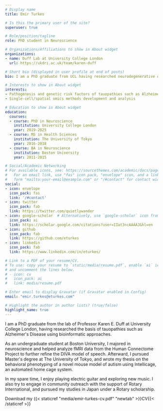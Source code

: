 ```yaml
---
# Display name
title: Emir Turkes

# Is this the primary user of the site?
superuser: true

# Role/position/tagline
role: PhD student in Neuroscience

# Organizations/Affiliations to show in About widget
organizations:
- name: Duff Lab at University College London
  url: https://ukdri.ac.uk/team/karen-duff

# Short bio (displayed in user profile at end of posts)
bio: I am a PhD graduate from UCL having researched neurodegenerative disease using bioinformatic methods.

# Interests to show in About widget
interests:
- Pathogenesis and genetic risk factors of tauopathies such as Alzheimer's Disease
- Single-cell/spatial omics methods development and analysis

# Education to show in About widget
education:
  courses:
  - course: PhD in Neuroscience
    institution: University College London
    year: 2019-2025
  - course: MS in Health Sciences
    institution: The University of Tokyo
    year: 2016-2018
  - course: BA in Neuroscience
    institution: Boston University
    year: 2011-2015

# Social/Academic Networking
# For available icons, see: https://sourcethemes.com/academic/docs/page-builder/#icons
#   For an email link, use "fas" icon pack, "envelope" icon, and a link in the
#   form "mailto:your-email@example.com" or "/#contact" for contact widget.
social:
- icon: envelope
  icon_pack: fas
  link: '/#contact'
- icon: twitter
  icon_pack: fab
  link: https://twitter.com/quietlywander
- icon: google-scholar  # Alternatively, use `google-scholar` icon from `ai` icon pack
  icon_pack: ai
  link: https://scholar.google.com/citations?user=IIat3ncAAAAJ&hl=en
- icon: github
  icon_pack: fab
  link: https://github.com/eturkes
- icon: linkedin
  icon_pack: fab
  link: https://www.linkedin.com/in/eturkes/

# Link to a PDF of your resume/CV.
# To use: copy your resume to `static/media/resume.pdf`, enable `ai` icons in `params.toml`, 
# and uncomment the lines below.
# - icon: cv
#   icon_pack: ai
#   link: media/resume.pdf

# Enter email to display Gravatar (if Gravatar enabled in Config)
email: "emir.turkes@eturkes.com"

# Highlight the author in author lists? (true/false)
highlight_name: true
---
```

I am a PhD graduate from the lab of Professor Karen E. Duff at University College London, having researched the basis of tauopathies such as Alzheimer's Disease using bioinformatic approaches.

As an undergraduate student at Boston University, I majored in neuroscience and helped analyze fMRI data from the Human Connectome Project to further refine the DIVA model of speech. Afterward, I pursued Master's degree at The University of Tokyo, and wrote my thesis on the behavioral phenotyping of a novel mouse model of autism using Intellicage, an automated home cage system.

In my spare time, I enjoy playing electric guitar and exploring new music. I also try to engage in community outreach with the support of Rotary International, and pursued my studies in Japan under a Rotary scholarship.

Download my {{< staticref "media/emir-turkes-cv.pdf" "newtab" >}}CV{{< /staticref >}}
